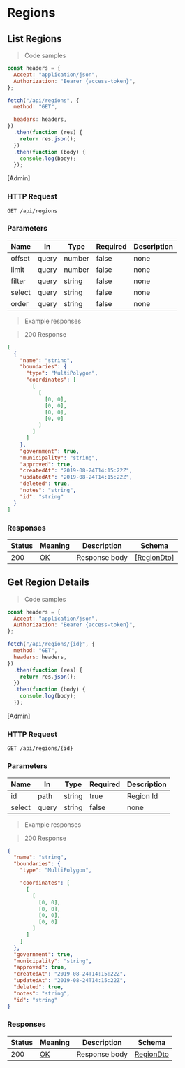 # Regions

## List Regions

> Code samples

```javascript
const headers = {
  Accept: "application/json",
  Authorization: "Bearer {access-token}",
};

fetch("/api/regions", {
  method: "GET",

  headers: headers,
})
  .then(function (res) {
    return res.json();
  })
  .then(function (body) {
    console.log(body);
  });
```

<p class="policies">[Admin]</p>

### HTTP Request

`GET /api/regions`

<h3 id="get__api_regions-parameters">Parameters</h3>

| Name   | In    | Type   | Required | Description |
| ------ | ----- | ------ | -------- | ----------- |
| offset | query | number | false    | none        |
| limit  | query | number | false    | none        |
| filter | query | string | false    | none        |
| select | query | string | false    | none        |
| order  | query | string | false    | none        |

> Example responses

> 200 Response

```json
[
  {
    "name": "string",
    "boundaries": {
      "type": "MultiPolygon",
      "coordinates": [
        [
          [
            [0, 0],
            [0, 0],
            [0, 0],
            [0, 0]
          ]
        ]
      ]
    },
    "government": true,
    "municipality": "string",
    "approved": true,
    "createdAt": "2019-08-24T14:15:22Z",
    "updatedAt": "2019-08-24T14:15:22Z",
    "deleted": true,
    "notes": "string",
    "id": "string"
  }
]
```

<h3 id="get__api_regions-responses">Responses</h3>

| Status | Meaning                                                 | Description   | Schema                          |
| ------ | ------------------------------------------------------- | ------------- | ------------------------------- |
| 200    | [OK](https://tools.ietf.org/html/rfc7231#section-6.3.1) | Response body | [[RegionDto](#schemaregiondto)] |

## Get Region Details

> Code samples

```javascript
const headers = {
  Accept: "application/json",
  Authorization: "Bearer {access-token}",
};

fetch("/api/regions/{id}", {
  method: "GET",
  headers: headers,
})
  .then(function (res) {
    return res.json();
  })
  .then(function (body) {
    console.log(body);
  });
```

<p class="policies">[Admin]</p>

### HTTP Request

`GET /api/regions/{id}`

<h3 id="get__api_regions_{id}-parameters">Parameters</h3>

| Name   | In    | Type   | Required | Description |
| ------ | ----- | ------ | -------- | ----------- |
| id     | path  | string | true     | Region Id   |
| select | query | string | false    | none        |

> Example responses

> 200 Response

```json
{
  "name": "string",
  "boundaries": {
    "type": "MultiPolygon",

    "coordinates": [
      [
        [
          [0, 0],
          [0, 0],
          [0, 0],
          [0, 0]
        ]
      ]
    ]
  },
  "government": true,
  "municipality": "string",
  "approved": true,
  "createdAt": "2019-08-24T14:15:22Z",
  "updatedAt": "2019-08-24T14:15:22Z",
  "deleted": true,
  "notes": "string",
  "id": "string"
}
```

<h3 id="get__api_regions_{id}-responses">Responses</h3>

| Status | Meaning                                                 | Description   | Schema                        |
| ------ | ------------------------------------------------------- | ------------- | ----------------------------- |
| 200    | [OK](https://tools.ietf.org/html/rfc7231#section-6.3.1) | Response body | [RegionDto](#schemaregiondto) |
